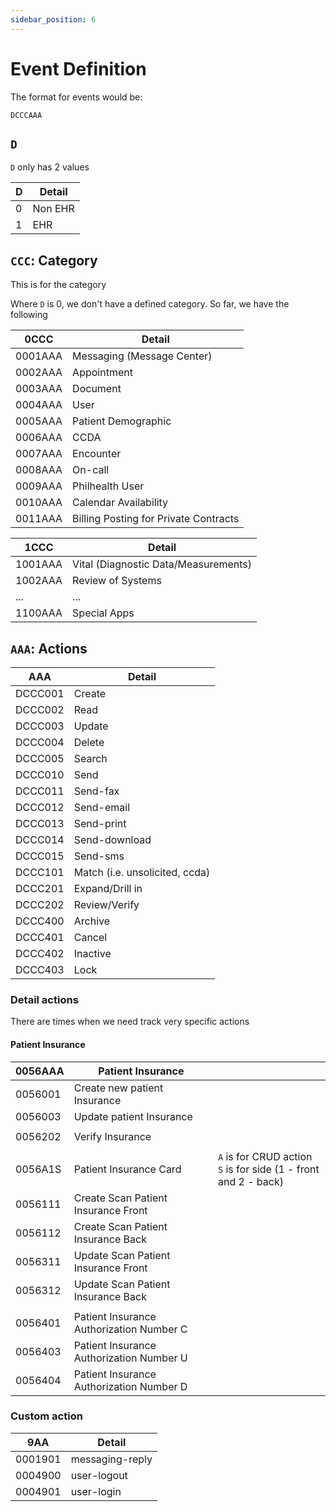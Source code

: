 ```yaml
---
sidebar_position: 6
---
```


# Event Definition

The format for events would be:

`DCCCAAA`

## `D`

`D` only has 2 values

| D | Detail |
| ------ | ------ |
| 0 | Non EHR |
| 1 | EHR |

## `CCC`: Category

This is for the category

Where `D` is 0, we don't have a defined category. So far, we have the following

| 0CCC | Detail |
| ------ | ------ |
| 0001AAA | Messaging (Message Center) |
| 0002AAA | Appointment |
| 0003AAA | Document |
| 0004AAA | User |
| 0005AAA | Patient Demographic |
| 0006AAA | CCDA |
| 0007AAA | Encounter |
| 0008AAA | On-call |
| 0009AAA | Philhealth User |
| 0010AAA | Calendar Availability |
| 0011AAA | Billing Posting for Private Contracts |

| 1CCC | Detail |
| ------ | ------ |
| 1001AAA | Vital (Diagnostic Data/Measurements) |
| 1002AAA | Review of Systems |
| ... | ... |
| 1100AAA | Special Apps|

## `AAA`: Actions

| AAA | Detail |
| ------ | ------ |
| DCCC001 | Create |
| DCCC002 | Read |
| DCCC003 | Update |
| DCCC004 | Delete |
| DCCC005 | Search |
| DCCC010 | Send |
| DCCC011 | Send-fax |
| DCCC012 | Send-email |
| DCCC013 | Send-print |
| DCCC014 | Send-download |
| DCCC015 | Send-sms |
| DCCC101 | Match (i.e. unsolicited, ccda) |
| DCCC201 | Expand/Drill in |
| DCCC202 | Review/Verify |
| DCCC400 | Archive |
| DCCC401 | Cancel |
| DCCC402 | Inactive |
| DCCC403 | Lock |

### Detail actions

There are times when we need track very specific actions

#### Patient Insurance

| 0056AAA | Patient Insurance |  |
| ------ | ------ | ------ |
| 0056001 | Create new patient Insurance | |
| 0056003 | Update patient Insurance | |
|  |  | |
| 0056202 | Verify Insurance | |
|  |  |  |
| 0056A1S | Patient Insurance Card | `A` is for CRUD action<br />`S` is for side (1 - front and 2 - back) |
| 0056111 | Create Scan Patient Insurance Front | |
| 0056112 | Create Scan Patient Insurance Back | |
| 0056311 | Update Scan Patient Insurance Front | |
| 0056312 | Update Scan Patient Insurance Back | |
|  |  |  |
| 0056401 | Patient Insurance Authorization Number C | |
| 0056403 | Patient Insurance Authorization Number U | |
| 0056404 | Patient Insurance Authorization Number D | |

### Custom action

| 9AA | Detail |
| ------ | ------ |
| 0001901 | messaging-reply |
| 0004900 | user-logout |
| 0004901 | user-login |
